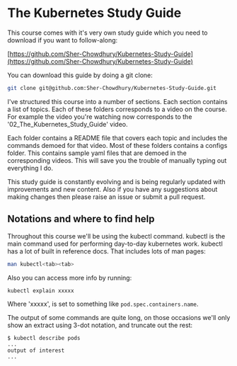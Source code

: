 # The Kubernetes Study Guide

This course comes with it's very own study guide which you need to download if you want to follow-along:

[https://github.com/Sher-Chowdhury/Kubernetes-Study-Guide](https://github.com/Sher-Chowdhury/Kubernetes-Study-Guide)

You can download this guide by doing a git clone:

```bash
git clone git@github.com:Sher-Chowdhury/Kubernetes-Study-Guide.git
```

I've structured this course into a number of sections. Each section contains a list of topics. Each of these folders corresponds to a video on the course. For example the video you're watching now corresponds to the '02_The_Kubernetes_Study_Guide' video.

Each folder contains a README file that covers each topic and includes the commands demoed for that video. Most of these folders contains a configs folder. This contains sample yaml files that are demoed in the corresponding videos. This will save you the trouble of manually typing out everything I do.  

This study guide is constantly evolving and is being regularly updated with improvements and new content. Also if you have any suggestions about making changes then please raise an issue or submit a pull request.

## Notations and where to find help

Throughout this course we'll be using the kubectl command. kubectl is the main command used for performing day-to-day kubernetes work. kubectl has a lot of built in reference docs. That includes lots of man pages:

```bash
man kubectl<tab><tab>
```

Also you can access more info by running:

```bash
kubectl explain xxxxx
```

Where 'xxxxx', is set to something like `pod.spec.containers.name`.

The output of some commands are quite long, on those occasions we'll only show an extract using 3-dot notation, and truncate out the rest:

```text
$ kubectl describe pods
...
output of interest
...
```
